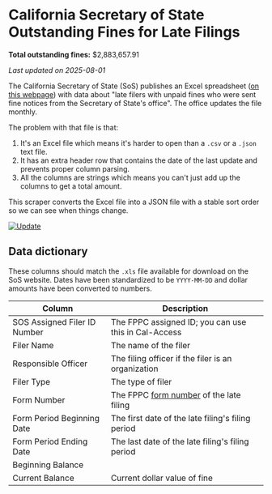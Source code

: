 # California Secretary of State Outstanding Fines for Late Filings

**Total outstanding fines:** $2,883,657.91

_Last updated on 2025-08-01_

The California Secretary of State (SoS) publishes an Excel spreadsheet ([on this webpage](https://www.sos.ca.gov/campaign-lobbying/cal-access-resources/outstanding-fines-late-filings)) with data about "late filers with unpaid fines who were sent fine notices from the Secretary of State's office". The office updates the file monthly.

The problem with that file is that:
1. It's an Excel file which means it's harder to open than a `.csv` or a `.json` text file.
2. It has an extra header row that contains the date of the last update and prevents proper column parsing.
3. All the columns are strings which means you can't just add up the columns to get a total amount.

This scraper converts the Excel file into a JSON file with a stable sort order so we can see when things change.

[![Update](https://github.com/jeremiak/sos-outstanding-late-filing-fines/actions/workflows/run.yml/badge.svg)](https://github.com/jeremiak/sos-outstanding-late-filing-fines/actions/workflows/run.yml)

## Data dictionary

These columns should match the `.xls` file available for download on the SoS website. Dates have been standardized to be `YYYY-MM-DD` and dollar amounts have been converted to numbers.

Column | Description
-- | --
SOS Assigned Filer ID Number | The FPPC assigned ID; you can use this in Cal-Access
Filer Name | The name of the filer
Responsible Officer | The filing officer if the filer is an organization
Filer Type | The type of filer
Form Number | The FPPC [form number](https://www.fppc.ca.gov/forms.html) of the late filing
Form Period Beginning Date | The first date of the late filing's filing period 
Form Period Ending Date | The last date of the late filing's filing period 
Beginning Balance | 
Current Balance | Current dollar value of fine
